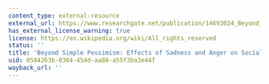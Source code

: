 ```yaml
---
content_type: external-resource
external_url: https://www.researchgate.net/publication/14693024_Beyond_Simple_Pessimism_Effects_of_Sadness_and_Anger_on_Social_Perception
has_external_license_warning: true
license: https://en.wikipedia.org/wiki/All_rights_reserved
status: ''
title: 'Beyond Simple Pessimism: Effects of Sadness and Anger on Social Perception'
uid: 0584263b-0304-454d-aa88-a55f3ba3e44f
wayback_url: ''
---
```

